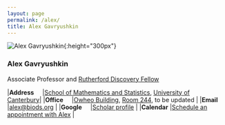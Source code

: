 ```yaml
---
layout: page
permalink: /alex/
title: Alex Gavryushkin
---
```


![Alex Gavryushkin](/assets/2018-alex.jpg){:height="300px"}

### Alex Gavryushkin

Associate Professor and [Rutherford Discovery Fellow](https://royalsociety.org.nz/what-we-do/funds-and-opportunities/rutherford-discovery-fellowships/rutherford-discovery-fellowship-recipients/alex-gavryushkin/)

|**Address**&nbsp;&nbsp;&nbsp;&nbsp;	|[School of Mathematics and Statistics](https://www.canterbury.ac.nz/engineering/schools/mathematics-statistics/), [University of Canterbury](https://www.canterbury.ac.nz/)|
|**Office**&nbsp;&nbsp;&nbsp;&nbsp;	|[Owheo Building](https://goo.gl/maps/tCyUmHrfBE72), [Room 244](https://goo.gl/maps/9adDyFtDWJD2), to be updated		|
|**Email**&nbsp;&nbsp;&nbsp;&nbsp;	|[alex@biods.org](mailto:alex@biods.org)											|
|**Google**&nbsp;&nbsp;&nbsp;&nbsp;	|[Scholar profile](https://scholar.google.co.nz/citations?hl=en&user=coK1R-kAAAAJ&view_op=list_works&sortby=pubdate)		|
|**Calendar**				|[Schedule an appointment with Alex](https://doodle.com/mm/alexgavryushkin/mm/)							|
